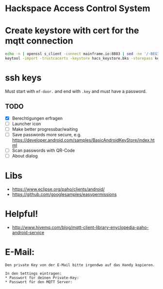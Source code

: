 # Hackspace Access Control System


# Create keystore with cert for the mqtt connection

```sh
echo -n | openssl s_client -connect mainframe.io:8883 | sed -ne '/-BEGIN CERTIFICATE-/,/-END CERTIFICATE-/p' > mqtt_mainframe.io.crt
keytool -import -trustcacerts -keystore hacs_keystore.bks -storepass keystorepw -noprompt -alias mqtt_mainframe -file mqtt_mainframe.io.crt -storetype BKS -providerClass org.bouncycastle.jce.provider.BouncyCastleProvider -providerpath bcprov-ext-jdk14-1.53.jar
```

# ssh keys

Must start with `mf-door.` and end with `.key` and must have a password.

## TODO

* [X] Berechtigungen erfragen
* [ ] Launcher icon
* [ ] Make better progressbar/waiting
* [ ] Save passwords more secure, e.g. https://developer.android.com/samples/BasicAndroidKeyStore/index.html
* [ ] Scan passwords with QR-Code
* [ ] About dialog

# Libs

* https://www.eclipse.org/paho/clients/android/
* https://github.com/googlesamples/easypermissions

# Helpful!

* http://www.hivemq.com/blog/mqtt-client-library-enyclopedia-paho-android-service


# E-Mail:

```
Den private Key von der E-Mail bitte irgendwo auf das Handy kopieren.

In den Settings eintragen:
* Passwort für deinen Private-Key:
* Passwort für den MQTT Server:
```